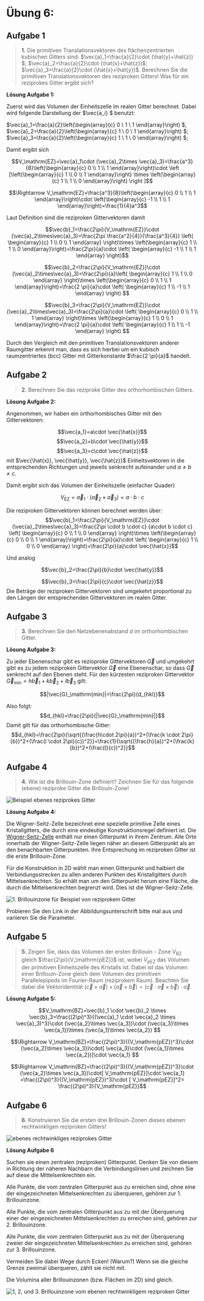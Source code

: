 <!--
author:   Claudia Funke

email:    claudia.funke@physik.tu-freiberg.de

version:  0.0.1

language: de

narrator: Deutsch Female

comment:  Struktur der Materie Übung 6

@style
.lia-toc__bottom {
    display: none;
}
@end


import: https://raw.githubusercontent.com/liaTemplates/KekuleJS/master/README.md

-->




# Übung 6: 


## Aufgabe 1

> __1.__  Die primitiven Translationsvektoren des flächenzentrierten kubischen Gitters sind: $\vec{a}_1=\frac{a}{2}\cdot (\hat{y}+\hat{z}) $; $\vec{a}_2=\frac{a}{2}\cdot (\hat{x}+\hat{z})$; $\vec{a}_3=\frac{a}{2}\cdot (\hat{x}+\hat{y})$. Berechnen Sie die primitiven Translationsvektoren des reziproken Gitters! Was für ein reziprokes Gitter ergibt sich?




**Lösung Aufgabe 1:**

Zuerst wird das Volumen der Einheitszelle im realen Gitter berechnet. Dabei wird folgende Darstellung der $\vec{a_i} $ benutzt:


$\vec{a}_1=\frac{a}{2}\left(\begin{array}{c} 0 \\ 1 \\ 1 \end{array}\right) $, $\vec{a}_2=\frac{a}{2}\left(\begin{array}{c} 1 \\ 0 \\ 1 \end{array}\right) $; $\vec{a}_3=\frac{a}{2}\left(\begin{array}{c} 1 \\ 1 \\ 0 \end{array}\right) $; 

Damit ergibt sich 



$$V_\mathrm{EZ}=\vec{a}_1\cdot (\vec{a}_2\times \vec{a}_3)=\frac{a^3}{8}\left(\begin{array}{c} 0 \\ 1 \\ 1 \end{array}\right)\cdot \left [\left(\begin{array}{c} 1 \\ 0 \\ 1 \end{array}\right) \times \left(\begin{array}{c} 1 \\ 1 \\ 0 \end{array}\right) \right ]$$

$$\Rightarrow V_\mathrm{EZ}=\frac{a^3}{8}\left(\begin{array}{c} 0 \\ 1 \\ 1 \end{array}\right)\cdot \left(\begin{array}{c} -1 \\ 1 \\ 1 \end{array}\right)=\frac{1}{4}a^3$$

Laut Definition sind die reziproken Gittervektoren damit 

$$\vec{b}_1=\frac{2\pi}{V_\mathrm{EZ}}\cdot (\vec{a}_2\times\vec{a}_3)=\frac{2\pi \frac{a^2}{4}}{\frac{a^3}{4}} \left( \begin{array}{c} 1 \\ 0 \\ 1 \end{array} \right)\times \left(\begin{array}{c} 1 \\ 1 \\ 0 \end{array}\right)=\frac{2\pi}{a}\cdot \left( \begin{array}{c} -1 \\ 1 \\ 1 \end{array} \right)$$


$$\vec{b}_2=\frac{2\pi}{V_\mathrm{EZ}}\cdot (\vec{a}_2\times\vec{a}_3)=\frac{2\pi}{a}\left( \begin{array}{c} 1 \\ 1 \\ 0 \end{array} \right)\times \left(\begin{array}{c} 0 \\ 1 \\ 1 \end{array}\right)=\frac{2 \pi}{a}\cdot \left( \begin{array}{c} 1 \\ -1 \\ 1 \end{array} \right)  $$

$$\vec{b}_3=\frac{2\pi}{V_\mathrm{EZ}}\cdot (\vec{a}_2\times\vec{a}_3)=\frac{2\pi}{a}\cdot \left( \begin{array}{c} 0 \\ 1 \\ 1 \end{array} \right)\times \left(\begin{array}{c} 1 \\ 0 \\ 1 \end{array}\right)=\frac{2 \pi}{a}\cdot \left( \begin{array}{c} 1 \\ 1 \\ -1 \end{array} \right)  $$

Durch den Vergleich mit den primitiven Translationsvektoren anderer Raumgitter erkennt man, dass
es sich hierbei um ein kubisch raumzentriertes (bcc) Gitter mit Gitterkonstante $\frac{2 \pi}{a}$ handelt.

## Aufgabe 2
> __2.__ Berechnen Sie das reziproke Gitter des orthorhombischen Gitters.

**Lösung Aufgabe 2:**

Angenommen, wir haben ein orthorhombisches Gitter mit den Gittervektoren:

$$\vec{a_1}=a\cdot \vec{\hat{x}}$$
$$\vec{a_2}=b\cdot \vec{\hat{y}}$$
$$\vec{a_3}=c\cdot \vec{\hat{z}}$$
 mit $\vec{\hat{x}}, \vec{\hat{y}}, \vec{\hat{z}}$ Einheitsvektoren in die entsprechenden Richtungen und jeweils senkrecht aufeinander und $a\ne b\ne c$. 
 
Damit ergibt sich das Volumen der Einheitszelle (einfacher Quader)

$$V_\mathrm{EZ}=\vec{a}_1\cdot (\vec{a}_2\times \vec{a}_3)=a\cdot b\cdot c$$

Die reziproken Gittervektoren können berechnet werden über:
$$\vec{b}_1=\frac{2\pi}{V_\mathrm{EZ}}\cdot (\vec{a}_2\times\vec{a}_3)=\frac{2\pi \cdot b \cdot c} {a\cdot b \cdot c} \left( \begin{array}{c} 0 \\ 1 \\ 0 \end{array} \right)\times \left(\begin{array}{c} 0 \\ 0 \\ 1 \end{array}\right)=\frac{2\pi}{a}\cdot \left( \begin{array}{c} 1 \\ 0 \\ 0 \end{array} \right)=\frac{2\pi}{a}\cdot \vec{\hat{x}}$$

Und analog 

$$\vec{b}_2=\frac{2\pi}{b}\cdot \vec{\hat{y}}$$

   $$\vec{b}_3=\frac{2\pi}{c}\cdot \vec{\hat{z}}$$
Die Beträge der reziproken Gittervektoren sind umgekehrt proportional zu den Längen der entsprechenden Gittervektoren im realen Gitter.

## Aufgabe 3
> __3.__  Berechnen Sie den Netzebenenabstand $d$ im orthorhombischen Gitter.

**Lösung Aufgabe 3:**

Zu jeder Ebenenschar gibt es rezioproke Gittervektoren $\vec{G}$ und umgekehrt gibt es zu jedem reziproken Gittervektor $\vec{G}$ eine Ebenenschar, so dass $\vec{G}$ senkrecht auf den Ebenen steht. Für den kürzesten reziproken Gittervektor $\vec{G}_\mathrm{min}=h\vec{b}_1+k\vec{b}_2+l\vec{b}_3$ gilt:

$$|\vec{G}_\mathrm{min}|=\frac{2\pi}{d_{hkl}}$$

Also folgt:
$$d_{hkl}=\frac{2\pi}{|\vec{G}_\mathrm{min}|}$$
Damit gilt für das orthorhombische Gitter:
$$d_{hkl}=\frac{2\pi}{\sqrt{(\frac{h\cdot 2\pi}{a})^2+(\frac{k \cdot 2\pi}{b})^2+(\frac{l \cdot 2\pi}{c})^2}}=\frac{1}{\sqrt{(\frac{h}{a})^2+(\frac{k}{b})^2+(\frac{l}{c})^2}}$$

## Aufgabe 4
> __4.__ Wie ist die Brillouin-Zone definiert? Zeichnen Sie für das folgende (ebene) reziproke Gitter die Brillouin-Zone!

![Beispiel ebenes reziprokes Gitter](media/ebenesrezGitter.png "*Quelle:  Claudia Funke licensed under [CC BY-NC-SA ](https://creativecommons.org/licenses/by-nc-sa/4.0/)*")



**Lösung Aufgabe 4:**

Die Wigner-Seitz-Zelle bezeichnet eine spezielle primitive Zelle eines Kristallgitters, die durch eine eindeutige Konstruktionsregel definiert ist. Die [Wigner-Seitz-Zelle](https://de.wikipedia.org/wiki/Wigner-Seitz-Zelle) enthält nur einen Gitterpunkt in ihrem Zentrum. Alle Orte innerhalb der Wigner-Seitz-Zelle liegen näher an diesem Gitterpunkt als an den benachbarten Gitterpunkten. Ihre Entsprechung im reziproken Gitter ist die erste Brillouin-Zone.

Für die Konstruktion in 2D wählt man einen Gitterpunkt und halbiert die Verbindungsstrecken zu allen anderen Punkten des Kristallgitters durch Mittelsenkrechten. So erhält man um den Gitterpunkt herum eine Fläche, die durch die Mittelsenkrechten begrenzt wird. Dies ist die Wigner-Seitz-Zelle. 

![1. Brillouinzone für Beispiel von reziprokem Gitter](media/BZebenesrezGitter.png "*Quelle:  [TU Graz: Brillouin zones of two-dimensional Bravais lattices](http://lampx.tugraz.at/~hadley/ss2/fermisurface/2d_fermisurface/2dBz.php ) mit $\frac{b}{a}=1,2$ und $\gamma =70°$*")


Probieren Sie den Link in der Abbildungsunterschrift bitte mal aus und variieren Sie die Parameter.

## Aufgabe 5
> __5.__	Zeigen Sie, dass das Volumen der ersten Brillouin - Zone $V_\mathrm{BZ}$ gleich $\frac{2\pi}{V_\mathrm{pEZ}}$ ist, wobei $V_\mathrm{pEZ}$ das Volumen der primitiven Einheitszelle des Kristalls ist. Dabei ist das Volumen einer Brillouin-Zone gleich dem Volumen des primitiven Parallelepipeds im Fourier-Raum (reziprokem Raum). Beachten Sie dabei die Vektoridentität $(\vec{c} \times\vec{a})\times (\vec{a}  \times\vec{b})=(\vec{c} \cdot\vec{a}\times \vec{b} ) \cdot\vec{a}$. 

**Lösung Aufgabe 5:**

$$V_\mathrm{BZ}=\vec{b}_1 \cdot \vec{b}_2 \times \vec{b}_3=\frac{(2\pi)^3}{(\vec{a}_1 \cdot \vec{a}_2 \times \vec{a}_3)^3}\cdot (\vec{a_2}\times \vec{a_3})\cdot (\vec{a_3}\times \vec{a_1})\times (\vec{a_1}\times \vec{a_2}) $$

$$\Rightarrow V_\mathrm{BZ}=\frac{(2\pi)^3}{(V_\mathrm{pEZ})^3}\cdot (\vec{a_2}\times \vec{a_3})\cdot[ \vec{a_3}\cdot (\vec{a_1}\times \vec{a_2})]\cdot \vec{a_1} $$

$$\Rightarrow V_\mathrm{BZ}=\frac{(2\pi)^3}{(V_\mathrm{pEZ})^3}\cdot (\vec{a_2}\times \vec{a_3})\cdot[ V_\mathrm{pEZ}]\cdot \vec{a_1} =\frac{(2\pi)^3}{(V_\mathrm{pEZ})^3}\cdot [ V_\mathrm{pEZ}]^2= \frac{(2\pi)^3}{V_\mathrm{pEZ}}$$

## Aufgabe 6
>__6.__ Konstruieren Sie die ersten drei Brillouin-Zonen dieses ebenen rechtwinkligen reziproken Gitters!

![ebenes rechtwinkliges reziprokes Gitter](media/rwGitter.png "*Quelle:  Claudia Funke licensed under [CC BY-NC-SA ](https://creativecommons.org/licenses/by-nc-sa/4.0/)*")



**Lösung Aufgabe 6**

Suchen sie einen zentralen (reziproken) Gitterpunkt. Denken Sie von diesem in Richtung der näheren Nachbarn die Verbindungslinien und zeichnen Sie auf diese die Mittelsenkrechten ein. 

Alle Punkte, die vom zentralen Gitterpunkt aus zu erreichen sind, ohne eine der eingezeichneten Mittelsenkrechten zu überqueren, gehören zur 1. Brillouinzone. 

Alle Punkte, die vom zentralen Gitterpunkt aus zu mit der Überquerung einer der eingezeichneten Mittelsenkrechten zu erreichen sind, gehören zur 2. Brillouinzone. 

Alle Punkte, die vom zentralen Gitterpunkt aus zu mit der Überquerung zweier der eingezeichneten Mittelsenkrechten zu erreichen sind, gehören zur 3. Brillouinzone. 

Vermeiden Sie dabei Wege durch Ecken! (Warum?)
Wenn sie die gleiche Grenze zweimal überqueren, zählt sie nicht mit.

Die Volumina aller Brillouinzonen (bzw. Flächen im 2D) sind gleich.

![1, 2, und 3. Brillouinzone vom ebenen rechtwinkligem reziproken Gitter](media/1-3BZ.png "*1. BZ gelb, 2. BZ rot und 3. BZ grün; Quelle:  Claudia Funke licensed under [CC BY-NC-SA ](https://creativecommons.org/licenses/by-nc-sa/4.0/)*")



